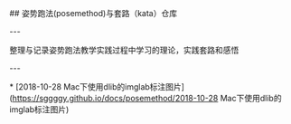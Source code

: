 \## 姿势跑法(posemethod)与套路（kata）仓库

\---

整理与记录姿势跑法教学实践过程中学习的理论，实践套路和感悟

\---

\* [2018-10-28 Mac下使用dlib的imglab标注图片](https://sggggy.github.io/docs/posemethod/2018-10-28 Mac下使用dlib的imglab标注图片)